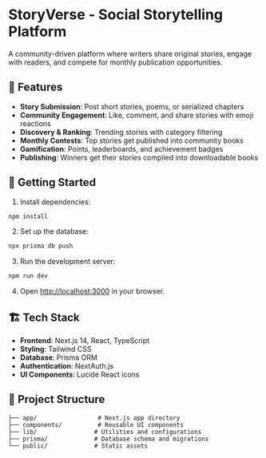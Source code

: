 # StoryVerse - Social Storytelling Platform

A community-driven platform where writers share original stories, engage with readers, and compete for monthly publication opportunities.

## 🌟 Features

- **Story Submission**: Post short stories, poems, or serialized chapters
- **Community Engagement**: Like, comment, and share stories with emoji reactions
- **Discovery & Ranking**: Trending stories with category filtering
- **Monthly Contests**: Top stories get published into community books
- **Gamification**: Points, leaderboards, and achievement badges
- **Publishing**: Winners get their stories compiled into downloadable books

## 🚀 Getting Started

1. Install dependencies:
```bash
npm install
```

2. Set up the database:
```bash
npx prisma db push
```

3. Run the development server:
```bash
npm run dev
```

4. Open [http://localhost:3000](https://storyverse-platform.vercel.app/) in your browser.

## 🏗️ Tech Stack

- **Frontend**: Next.js 14, React, TypeScript
- **Styling**: Tailwind CSS
- **Database**: Prisma ORM
- **Authentication**: NextAuth.js
- **UI Components**: Lucide React icons

## 📁 Project Structure

```
├── app/                 # Next.js app directory
├── components/          # Reusable UI components
├── lib/                # Utilities and configurations
├── prisma/             # Database schema and migrations
└── public/             # Static assets
```
